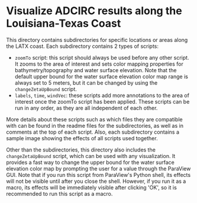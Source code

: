# Visualize ADCIRC results along the Louisiana-Texas Coast
This directory contains subdirectories for specific locations or areas along the LATX coast. Each subdirectory contains 2 types of scripts:
- ``zoomTo`` script: this script should always be used before any other script. It zooms to the area of interest and sets color mapping properties for bathymetry/topography and water surface elevation. Note that the default upper bound for the water surface elevation color map range is always set to 5 meters, but it can be changed by using the ``changeZetaUpBound`` script.
- ``labels``, ``time``, ``windVec``: these scripts add more annotations to the area of interest once the zoomTo script has been applied. These scripts can be run in any order, as they are all independent of each other.

More details about these scripts such as which files they are compatible with can be found in the readme files for the subdirectories, as well as in comments at the top of each script. Also, each subdirectory contains a sample image showing the effects of all scripts used together.

Other than the subdirectories, this directory also includes the ``changeZetaUpBound`` script, which can be used with any visualization. It provides a fast way to change the upper bound for the water surface elevation color map by prompting the user for a value through the ParaView GUI. Note that if you run this script from ParaView's Python shell, its effects will not be visible until after you close the shell. However, if you run it as a macro, its effects will be immediately visible after clicking 'OK', so it is recommended to run this script as a macro.
